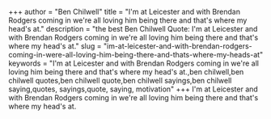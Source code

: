 +++
author = "Ben Chilwell"
title = "I'm at Leicester and with Brendan Rodgers coming in we're all loving him being there and that's where my head's at."
description = "the best Ben Chilwell Quote: I'm at Leicester and with Brendan Rodgers coming in we're all loving him being there and that's where my head's at."
slug = "im-at-leicester-and-with-brendan-rodgers-coming-in-were-all-loving-him-being-there-and-thats-where-my-heads-at"
keywords = "I'm at Leicester and with Brendan Rodgers coming in we're all loving him being there and that's where my head's at.,ben chilwell,ben chilwell quotes,ben chilwell quote,ben chilwell sayings,ben chilwell saying,quotes, sayings,quote, saying, motivation"
+++
I'm at Leicester and with Brendan Rodgers coming in we're all loving him being there and that's where my head's at.

